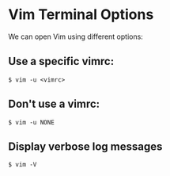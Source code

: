 # Vim Terminal Options

We can open Vim using different options:


## Use a specific vimrc:

```
$ vim -u <vimrc>
```

## Don't use a vimrc:
```
$ vim -u NONE
```

## Display verbose log messages
```
$ vim -V
```
